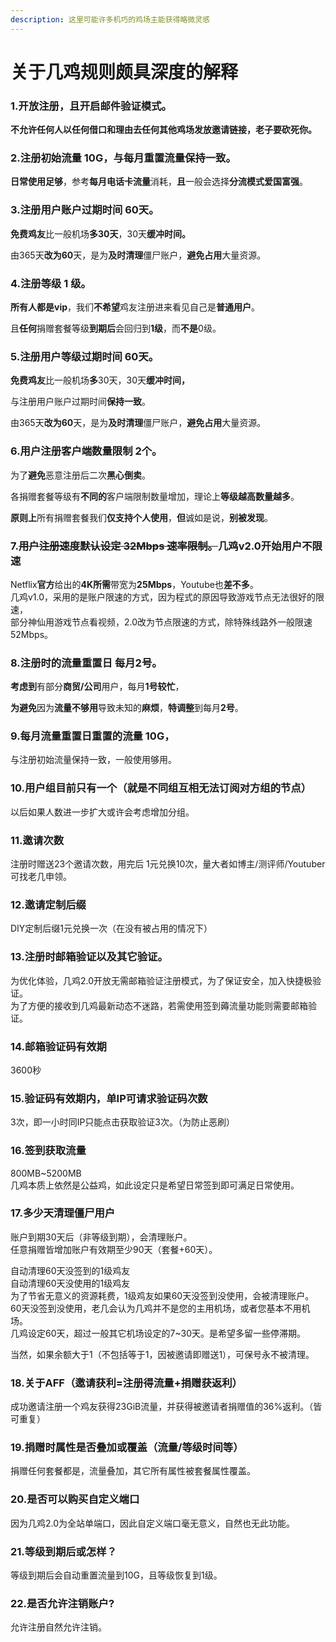 ```yaml
---
description: 这里可能许多机巧的鸡场主能获得略微灵感
---
```


# 关于几鸡规则颇具深度的解释

### **1.开放注册，且开启邮件验证模式。**

**不允许任何人以任何借口和理由去任何其他鸡场发放邀请链接，老子要砍死你。**

### **2.注册初始流量 10G，与每月重置流量保持一致。**

**日常使用足够**，参考**每月电话卡流量**消耗，**且**一般会选择**分流模式爱国富强**。

### **3.注册用户账户过期时间 60天。**

**免费鸡友**比一般机场**多30天**，30天**缓冲时间。**

 由365天**改为60**天，是为**及时清理**僵尸账户，**避免占用**大量资源。

### 4.注册等级 1 级。

**所有人都是vip**，我们**不希望**鸡友注册进来看见自己是**普通用户**。 

且**任何**捐赠套餐等级**到期后**会回归到**1级**，而**不是**0级。

### 5.注册用户等级过期时间 60天。

**免费鸡友**比一般机场**多**30天，30天**缓冲时间，**

与注册用户账户过期时间**保持一致**。

由365天**改为60**天，是为**及时清理**僵尸账户，**避免占用**大量资源。

### 6.用户注册客户端数量限制 2个。

为了**避免**恶意注册后二次**黑心倒卖**。

各捐赠套餐等级有**不同的**客户端限制数量增加，理论上**等级越高数量越多**。

**原则上**所有捐赠套餐我们**仅支持个人使用**，**但**诚如是说，**别被发现**。

### 7.~~用户注册速度默认设定 32Mbps 速率限制。~~几鸡v2.0开始用户不限速

Netflix**官方**给出的**4K所需**带宽为**25Mbps**，Youtube也**差不多**。  
几鸡v1.0，采用的是账户限速的方式，因为程式的原因导致游戏节点无法很好的限速，  
部分神仙用游戏节点看视频，2.0改为节点限速的方式，除特殊线路外一般限速52Mbps。

### 8.注册时的流量重置日 每月2号。

**考虑到**有部分**商贸/公司**用户，每月**1号较忙**，

**为避免**因为**流量不够用**导致未知的**麻烦**，**特调整**到每月**2号**。

### 9.每月流量重置日重置的流量 10G，

与注册初始流量保持一致，一般使用够用。

### 10.用户组目前只有一个（就是不同组互相无法订阅对方组的节点）

以后如果人数进一步扩大或许会考虑增加分组。

### 11.邀请次数

注册时赠送23个邀请次数，用完后 1元兑换10次，量大者如博主/测评师/Youtuber可找老几申领。

### 12.邀请定制后缀

DIY定制后缀1元兑换一次（在没有被占用的情况下）

### 13.注册时邮箱验证以及其它验证。

为优化体验，几鸡2.0开放无需邮箱验证注册模式，为了保证安全，加入快捷极验证。  
为了方便的接收到几鸡最新动态不迷路，若需使用签到薅流量功能则需要邮箱验证。

### 14.邮箱验证码有效期

3600秒

### 15.验证码有效期内，单IP可请求验证码次数

3次，即一小时同IP只能点击获取验证3次。（为防止恶刷）

### 16.签到获取流量

800MB~5200MB  
几鸡本质上依然是公益鸡，如此设定只是希望日常签到即可满足日常使用。

### 17.多少天清理僵尸用户

账户到期30天后（非等级到期），会清理账户。  
任意捐赠皆增加账户有效期至少90天（套餐+60天）。

自动清理60天没签到的1级鸡友  
自动清理60天没使用的1级鸡友  
为了节省无意义的资源耗费，1级鸡友如果60天没签到没使用，会被清理账户。  
60天没签到没使用，老几会认为几鸡并不是您的主用机场，或者您基本不用机场。  
几鸡设定60天，超过一般其它机场设定的7~30天。是希望多留一些停滞期。

当然，如果余额大于1（不包括等于1，因被邀请即赠送1），可保号永不被清理。

### 18.关于AFF（邀请获利=注册得流量+捐赠获返利）

成功邀请注册一个鸡友获得23GiB流量，并获得被邀请者捐赠值的36%返利。（皆可重复）

### 19.捐赠时属性是否叠加或覆盖（流量/等级时间等）

捐赠任何套餐都是，流量叠加，其它所有属性被套餐属性覆盖。

### 20.是否可以购买自定义端口

因为几鸡2.0为全站单端口，因此自定义端口毫无意义，自然也无此功能。

### 21.等级到期后或怎样？

等级到期后会自动重置流量到10G，且等级恢复到1级。

### 22.是否允许注销账户?

允许注册自然允许注销。






